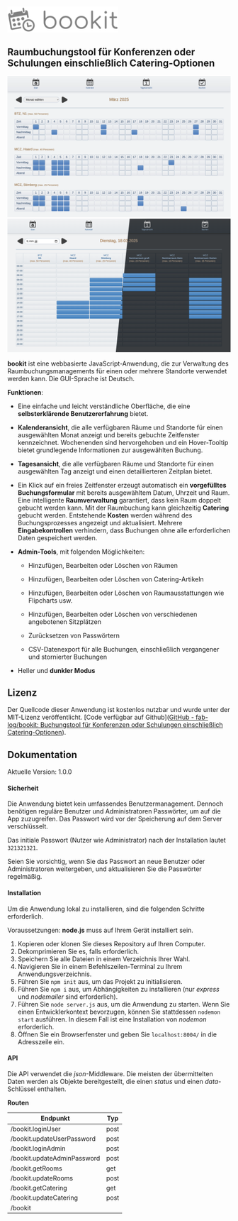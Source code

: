 <img src="public/assets/logo.webp" width="250" alt="bookit logo">

Raumbuchungstool für Konferenzen oder Schulungen einschließlich Catering-Optionen
----

<img src="public/assets/screenshot.webp" width="600" alt="Screenshot, der einen Kalender mit markierten Buchungen für einen Monat zeigt">

<img src="public/assets/screenshot_one_day.png" width="600" alt="Screenshot, der einen Tag in einem Kalender mit markierten Buchungen zeigt">

**bookit** ist eine webbasierte JavaScript-Anwendung, die zur Verwaltung des Raumbuchungsmanagements für einen oder mehrere Standorte verwendet werden kann. Die GUI-Sprache ist Deutsch.

**Funktionen**:

- Eine einfache und leicht verständliche Oberfläche, die eine **selbsterklärende Benutzererfahrung** bietet.

- **Kalenderansicht**, die alle verfügbaren Räume und Standorte für einen ausgewählten Monat anzeigt und bereits gebuchte Zeitfenster kennzeichnet. Wochenenden sind hervorgehoben und ein Hover-Tooltip bietet grundlegende Informationen zur ausgewählten Buchung.

- **Tagesansicht**, die alle verfügbaren Räume und Standorte für einen ausgewählten Tag anzeigt und einen detaillierteren Zeitplan bietet.

- Ein Klick auf ein freies Zeitfenster erzeugt automatisch ein **vorgefülltes Buchungsformular** mit bereits ausgewähltem Datum, Uhrzeit und Raum. Eine intelligente **Raumverwaltung** garantiert, dass kein Raum doppelt gebucht werden kann. 
  Mit der Raumbuchung kann gleichzeitig **Catering** gebucht werden. 
  Entstehende **Kosten** werden während des Buchungsprozesses angezeigt und aktualisiert. 
  Mehrere **Eingabekontrollen** verhindern, dass Buchungen ohne alle erforderlichen Daten gespeichert werden.

- **Admin-Tools**, mit folgenden Möglichkeiten:
  
  - Hinzufügen, Bearbeiten oder Löschen von Räumen
  
  - Hinzufügen, Bearbeiten oder Löschen von Catering-Artikeln
  
  - Hinzufügen, Bearbeiten oder Löschen von Raumausstattungen wie Flipcharts usw.
  
  - Hinzufügen, Bearbeiten oder Löschen von verschiedenen angebotenen Sitzplätzen
  
  - Zurücksetzen von Passwörtern
  
  - CSV-Datenexport für alle Buchungen, einschließlich vergangener und stornierter Buchungen

- Heller und **dunkler Modus**

## Lizenz

Der Quellcode dieser Anwendung ist kostenlos nutzbar und wurde unter der MIT-Lizenz veröffentlicht. [Code verfügbar auf Github]([GitHub - fab-log/bookit: Buchungstool für Konferenzen oder Schulungen einschließlich Catering-Optionen](https://github.com/fab-log/bookit/tree/main)).

## Dokumentation

Aktuelle Version: 1.0.0

#### Sicherheit

Die Anwendung bietet kein umfassendes Benutzermanagement. Dennoch benötigen reguläre Benutzer und Administratoren Passwörter, um auf die App zuzugreifen. Das Passwort wird vor der Speicherung auf dem Server verschlüsselt.

Das initiale Passwort (Nutzer wie Administrator) nach der Installation lautet `321321321`.

Seien Sie vorsichtig, wenn Sie das Passwort an neue Benutzer oder Administratoren weitergeben, und aktualisieren Sie die Passwörter regelmäßig.

#### Installation

Um die Anwendung lokal zu installieren, sind die folgenden Schritte erforderlich.

Voraussetzungen: **node.js** muss auf Ihrem Gerät installiert sein.

1. Kopieren oder klonen Sie dieses Repository auf Ihren Computer.
2. Dekomprimieren Sie es, falls erforderlich.
3. Speichern Sie alle Dateien in einem Verzeichnis Ihrer Wahl.
4. Navigieren Sie in einem Befehlszeilen-Terminal zu Ihrem Anwendungsverzeichnis.
5. Führen Sie `npm init` aus, um das Projekt zu initialisieren.
6. Führen Sie `npm i` aus, um Abhängigkeiten zu installieren (nur *express* und *nodemailer* sind erforderlich).
7. Führen Sie `node server.js` aus, um die Anwendung zu starten. Wenn Sie einen Entwicklerkontext bevorzugen, können Sie stattdessen `nodemon start` ausführen. In diesem Fall ist eine Installation von *nodemon* erforderlich.
8. Öffnen Sie ein Browserfenster und geben Sie `localhost:8004/` in die Adresszeile ein.

#### API

Die API verwendet die *json*-Middleware. Die meisten der übermittelten Daten werden als Objekte bereitgestellt, die einen *status* und einen *data*-Schlüssel enthalten.

**Routen**

| Endpunkt                    | Typ  |
| --------------------------- | ---- |
| /bookit.loginUser           | post |
| /bookit.updateUserPassword  | post |
| /bookit.loginAdmin          | post |
| /bookit.updateAdminPassword | post |
| /bookit.getRooms            | get  |
| /bookit.updateRooms         | post |
| /bookit.getCatering         | get  |
| /bookit.updateCatering      | post |
| /bookit                     |      |
